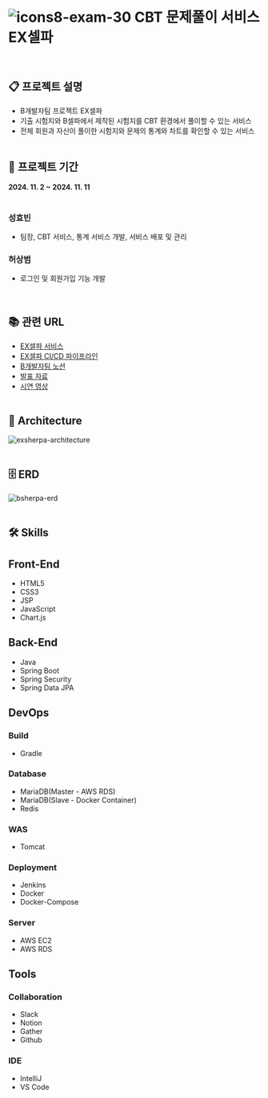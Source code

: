 # ![icons8-exam-30](https://github.com/user-attachments/assets/9094ea67-9e24-456b-88f3-8f38046138f3) CBT 문제풀이 서비스 EX셀파<br><br>

## 📋 프로젝트 설명
- B개발자팀 프로젝트 EX셀파
- 기출 시험지와 B셀파에서 제작된 시험지를 CBT 환경에서 풀이할 수 있는 서비스
- 전체 회원과 자신이 풀이한 시험지와 문제의 통계와 차트를 확인할 수 있는 서비스
  <br><br>

## 📅 프로젝트 기간
<b>2024. 11. 2 ~ 2024. 11. 11</b>
<br><br>

### 성효빈
- 팀장, CBT 서비스, 통계 서비스 개발, 서비스 배포 및 관리

### 허상범
- 로그인 및 회원가입 기능 개발

  <br>

## 📚 관련 URL

- [EX셀파 서비스](https://exsherpa.com)
- [EX셀파 CI/CD 파이프라인](http://hyobin-jenkins.duckdns.org:8080/job/exsherpa)
- [B개발자팀 노션](https://www.notion.so/B-e-GAEBALJA-123c5942ff2c80a8aac2cd410ff7fb4d)
- [발표 자료](https://www.canva.com/design/DAGWD1LaIIM/_NCQC7H3Nb6X0bD_ufa36A/edit?ui=eyJEIjp7IlQiOnsiQSI6IlBCRHRIY1MxbjlqMzF4OHgifX19)
- [시연 영상](https://youtu.be/tuUKSYSd1go)
  <br><br>

## 🗼 Architecture
![exsherpa-architecture](https://github.com/user-attachments/assets/8c873285-655d-429b-bde1-e8d6af789f6f)
<br><br>

## 🗄️ ERD
![bsherpa-erd](https://github.com/user-attachments/assets/19cd2577-01af-4a50-a2f2-3fea50be82d2)
<br><br>

## 🛠️ Skills

## Front-End

- HTML5
- CSS3
- JSP
- JavaScript
- Chart.js
  <br>

## Back-End
- Java
- Spring Boot
- Spring Security
- Spring Data JPA
  <br>

## DevOps

### Build
- Gradle

### Database
- MariaDB(Master - AWS RDS)
- MariaDB(Slave - Docker Container)
- Redis

### WAS
- Tomcat

### Deployment
- Jenkins
- Docker
- Docker-Compose

### Server
- AWS EC2
- AWS RDS
  <br>

## Tools

### Collaboration
- Slack
- Notion
- Gather
- Github

### IDE
- IntelliJ
- VS Code
